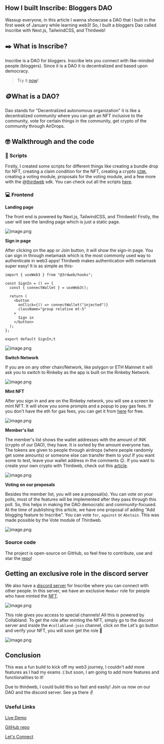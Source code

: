 ## How I built Inscribe: Bloggers DAO

Wassup everyone, in this article I wanna showcase a DAO that I built in the first week of January while learning web3! So, I built a bloggers Dao called Inscribe with Next.js, TailwindCSS, and Thirdweb!

## ✒️ What is Inscribe?

Inscribe is a DAO for bloggers. Inscribe lets you connect with like-minded people (bloggers).  Since it is a DAO it is decentralized and based upon democracy.

> Try it [now](https://www.inscribedao.me/)!


## 🪙What is a DAO?

Dao stands for "Decentralized autonomous organization" it is like a decentralized community where you can get an NFT inclusive to the community, vote for certain things in the community, get crypto of the community through AirDrops.

## 🤓 Walkthrough and the code 

### 🤖 Scripts

Firstly, I created some scripts for different things like creating a bundle drop for NFT, creating a claim condition for the NFT, creating a crypto [`$INK`](https://rinkeby.etherscan.io/token/0x4833b336a4c0c61d0ac35bcab772bef7bed86031), creating a voting module, proposals for the voting module, and a few more with the @[thirdweb](@thirdweb) sdk. You can check out all the scripts [here](https://github.com/avneesh0612/Inscribe/tree/main/scripts).

### 💻 Frontend

**Landing page**

The front end is powered by Next.js, TailwindCSS, and Thirdweb! Firstly, the user will see the landing page which is just a static page.

![image.png](https://cdn.hashnode.com/res/hashnode/image/upload/v1643277658175/SAHKCol39.png)

**Sign in page**

After clicking on the app or Join button, it will show the sign-in page. You can sign in through metamask which is the most commonly used way to authenticate in web3 apps! Thirdweb makes authentication with metamask super easy! It is as simple as this-

```
import { useWeb3 } from "@3rdweb/hooks";

const SignIn = () => {
  const { connectWallet } = useWeb3();

  return (
    <button
      onClick={() => connectWallet("injected")}
      className="group relative mt-5"
    >
      Sign in
    </button>
  );
};

export default SignIn;t
``` 

![image.png](https://cdn.hashnode.com/res/hashnode/image/upload/v1643278351951/29c9i4N5p.png)

**Switch Network**

If you are on any other chain/Network, like polygon or ETH Mainnet it will ask you to switch to Rinkeby as the app is built on the Rinkeby Network.

![image.png](https://cdn.hashnode.com/res/hashnode/image/upload/v1643278437144/p6Z7BF59os.png)

**Mint NFT**

After you sign in and are on the Rinkeby network, you will see a screen to mint NFT. It will show you some prompts and a popup to pay gas fees. If you don't have the eth for gas fees, you can get it from [here](https://faucets.chain.link/rinkeby) for free.

![image.png](https://cdn.hashnode.com/res/hashnode/image/upload/v1643286547086/uat5pwSUB.png)

**Member's list**

The member's list shows the wallet addresses with the amount of INK (crypto of our DAO), they have. It is sorted by the amount everyone has. The tokens are given to people through airdrops (where people randomly get some amounts) or someone else can transfer them to you! If you want some to test, leave your wallet address in the comments 😉. If you want to create your own crypto with Thirdweb, check out this [article](https://blog.avneesh.tech/make-your-first-crypto-with-thirdweb).

![image.png](https://cdn.hashnode.com/res/hashnode/image/upload/v1643287207395/iAa826fxv.png)

**Voting on our proposals**

Besides the member list, you will see a proposal(s). You can vote on your polls, most of the features will be implemented after they pass through this poll. So, this helps in making the DAO democratic and community-focused. At the time of publishing this article, we have one proposal of adding "Add blogging feature to Inscribe". You can vote `for`, `against` or `Abstain`. This was made possible by the Vote module of Thirdweb.

![image.png](https://cdn.hashnode.com/res/hashnode/image/upload/v1643287895520/yODWHEnPk.png)


### Source code

The project is open-source on GitHub, so feel free to contribute, use and star the [repo](https://github.com/avneesh0612/Inscribe)!


## Getting an exclusive role in the discord server

We also have a [discord server](https://discord.gg/NY8XYuJjbw) for Inscribe where you can connect with other people. In this server, we have an exclusive `Member` role for people who have minted the [NFT](https://testnets.opensea.io/assets/0x2e2040BB43ba63AE7E055f28C3F61F2eb9e7B6d4/0).

![image.png](https://cdn.hashnode.com/res/hashnode/image/upload/v1643288527843/SkufL8MIq.png)


This role gives you access to special channels! All this is powered by Collabland. To get the role after minting the NFT, simply go to the discord server and inside the `#collabland-join` channel, click on the Let's go button and verify your NFT, you will soon get the role 🥳

![image.png](https://cdn.hashnode.com/res/hashnode/image/upload/v1643288615920/RMiyDsLP6.png)


## Conclusion

This was a fun build to kick off my web3 journey, I couldn't add more features as I had my exams :( but soon, I am going to add more features and functionalities to it! 

Due to thirdweb, I could build this so fast and easily! Join us now on our DAO and the discord server. See ya there ✌️

### Useful Links

[Live Demo](https://www.inscribedao.me/)

[GitHub repo](https://github.com/avneesh0612/Inscribe)

[Let's Connect](https://links.avneesh.tech/)
